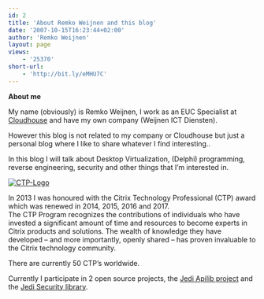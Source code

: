 ```yaml
---
id: 2
title: 'About Remko Weijnen and this blog'
date: '2007-10-15T16:23:44+02:00'
author: 'Remko Weijnen'
layout: page
views:
    - '25370'
short-url:
    - 'http://bit.ly/eMHU7C'
---
```


**About me**

My name (obviously) is Remko Weijnen, I work as an EUC Specialist at [Cloudhouse](http://www.cloudhouse.com/) and have my own company (Weijnen ICT Diensten).

However this blog is not related to my company or Cloudhouse but just a personal blog where I like to share whatever I find interesting..

In this blog I will talk about Desktop Virtualization, (Delphi) programming, reverse engineering, security and other things that I’m interested in.

[![CTP-Logo](http://192.168.40.25:8081/wp-content/uploads/2007/10/CTP-Logo.png)](https://www.citrix.com/community/ctp/awardees.html)

In 2013 I was honoured with the Citrix Technology Professional (CTP) award which was renewed in 2014, 2015, 2016 and 2017.  
The CTP Program recognizes the contributions of individuals who have invested a significant amount of time and resources to become experts in Citrix products and solutions. The wealth of knowledge they have developed – and more importantly, openly shared – has proven invaluable to the Citrix technology community.

There are currently 50 CTP’s worldwide.

Currently I participate in 2 open source projects, the [Jedi Apilib project](http:// "http://jedi-apilib.sourceforge.net/") and the [Jedi Security library](http://jedi-apilib.sourceforge.net/).